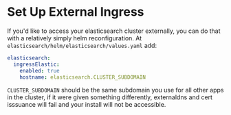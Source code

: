 # Set Up External Ingress

If you'd like to access your elasticsearch cluster externally, you can do that with a relatively simply helm reconfiguration.  At `elasticsearch/helm/elasticsearch/values.yaml` add:

```yaml
elasticsearch:
  ingressElastic:
    enabled: true
    hostname: elasticsearch.CLUSTER_SUBDOMAIN
```

`CLUSTER_SUBDOMAIN` should be the same subdomain you use for all other apps in the cluster, if it were given something differently, externaldns and cert isssuance will fail and your install will not be accessible.